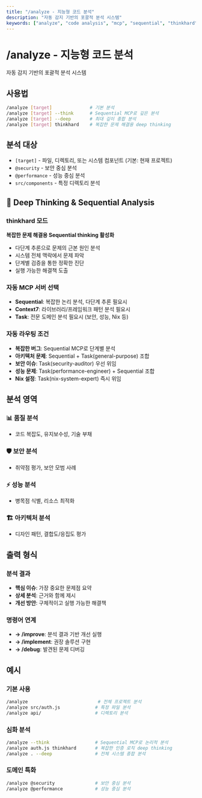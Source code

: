 ```yaml
---
title: "/analyze - 지능형 코드 분석"
description: "자동 감지 기반의 포괄적 분석 시스템"
keywords: ["analyze", "code analysis", "mcp", "sequential", "thinkhard"]
---
```


# /analyze - 지능형 코드 분석

자동 감지 기반의 포괄적 분석 시스템

## 사용법

```bash
/analyze [target]              # 기본 분석
/analyze [target] --think      # Sequential MCP로 깊은 분석
/analyze [target] --deep       # 최대 깊이 종합 분석
/analyze [target] thinkhard    # 복잡한 문제 해결용 deep thinking
```

## 분석 대상

- `[target]` - 파일, 디렉토리, 또는 시스템 컴포넌트 (기본: 현재 프로젝트)
- `@security` - 보안 중심 분석
- `@performance` - 성능 중심 분석
- `src/components` - 특정 디렉토리 분석

## 🧠 Deep Thinking & Sequential Analysis

### thinkhard 모드
**복잡한 문제 해결용 Sequential thinking 활성화**
- 다단계 추론으로 문제의 근본 원인 분석
- 시스템 전체 맥락에서 문제 파악
- 단계별 검증을 통한 정확한 진단
- 실행 가능한 해결책 도출

### 자동 MCP 서버 선택
- **Sequential**: 복잡한 논리 분석, 다단계 추론 필요시
- **Context7**: 라이브러리/프레임워크 패턴 분석 필요시
- **Task**: 전문 도메인 분석 필요시 (보안, 성능, Nix 등)

### 자동 라우팅 조건

- **복잡한 버그**: Sequential MCP로 단계별 분석
- **아키텍처 문제**: Sequential + Task(general-purpose) 조합
- **보안 이슈**: Task(security-auditor) 우선 위임
- **성능 문제**: Task(performance-engineer) + Sequential 조합
- **Nix 설정**: Task(nix-system-expert) 즉시 위임

## 분석 영역

### 📊 품질 분석
- 코드 복잡도, 유지보수성, 기술 부채

### 🛡️ 보안 분석
- 취약점 평가, 보안 모범 사례

### ⚡ 성능 분석
- 병목점 식별, 리소스 최적화

### 🏗️ 아키텍처 분석
- 디자인 패턴, 결합도/응집도 평가

## 출력 형식

### 분석 결과
- **핵심 이슈**: 가장 중요한 문제점 요약
- **상세 분석**: 근거와 함께 제시
- **개선 방안**: 구체적이고 실행 가능한 해결책

### 명령어 연계
- **→ /improve**: 분석 결과 기반 개선 실행
- **→ /implement**: 권장 솔루션 구현
- **→ /debug**: 발견된 문제 디버깅

## 예시

### 기본 사용
```bash
/analyze                          # 전체 프로젝트 분석
/analyze src/auth.js             # 특정 파일 분석
/analyze api/                    # 디렉토리 분석
```

### 심화 분석
```bash
/analyze --think                 # Sequential MCP로 논리적 분석
/analyze auth.js thinkhard       # 복잡한 인증 로직 deep thinking
/analyze . --deep                # 전체 시스템 종합 분석
```

### 도메인 특화
```bash
/analyze @security               # 보안 중심 분석
/analyze @performance            # 성능 중심 분석
```
